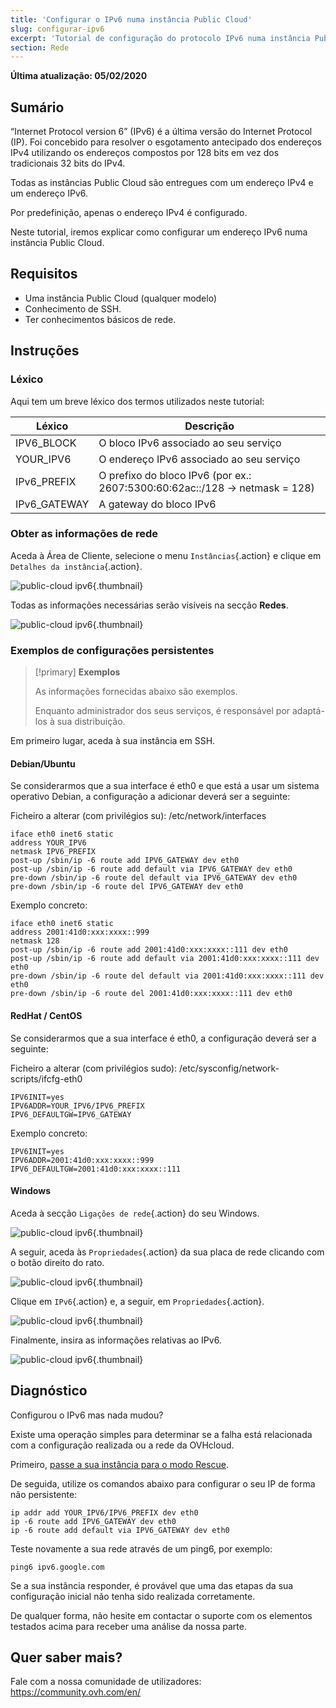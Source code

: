 ```yaml
---
title: 'Configurar o IPv6 numa instância Public Cloud'
slug: configurar-ipv6
excerpt: 'Tutorial de configuração do protocolo IPv6 numa instância Public Cloud'
section: Rede
---
```


**Última atualização: 05/02/2020**

## Sumário
“Internet Protocol version 6” (IPv6) é a última versão do Internet Protocol (IP). Foi concebido para resolver o esgotamento antecipado dos endereços IPv4 utilizando os endereços compostos por 128 bits em vez dos tradicionais 32 bits do IPv4.

Todas as instâncias Public Cloud são entregues com um endereço IPv4 e um endereço IPv6.

Por predefinição, apenas o endereço IPv4 é configurado.

Neste tutorial, iremos explicar como configurar um endereço IPv6 numa instância Public Cloud.

## Requisitos

* Uma instância Public Cloud (qualquer modelo)
* Conhecimento de SSH.
* Ter conhecimentos básicos de rede.

## Instruções

### Léxico

Aqui tem um breve léxico dos termos utilizados neste tutorial:

|Léxico|Descrição|
|---|---|
|IPV6_BLOCK|O bloco IPv6 associado ao seu serviço|
|YOUR_IPV6|O endereço IPv6 associado ao seu serviço|
|IPv6_PREFIX|O prefixo do bloco IPv6 (por ex.: 2607:5300:60:62ac::/128 -> netmask = 128)|
|IPv6_GATEWAY|A gateway do bloco IPv6|


### Obter as informações de rede

Aceda à Área de Cliente, selecione o menu `Instâncias`{.action} e clique em `Detalhes da instância`{.action}.

![public-cloud ipv6](images/pcipv61.png){.thumbnail}

Todas as informações necessárias serão visíveis na secção **Redes**.

![public-cloud ipv6](images/pcipv62.png){.thumbnail}

### Exemplos de configurações persistentes

> [!primary] **Exemplos**
> 
>As informações fornecidas abaixo são exemplos.
>
>Enquanto administrador dos seus serviços, é responsável por adaptá-los à sua distribuição.
>

Em primeiro lugar, aceda à sua instância em SSH.

#### **Debian/Ubuntu**

Se considerarmos que a sua interface é eth0 e que está a usar um sistema operativo Debian, a configuração a adicionar deverá ser a seguinte:

Ficheiro a alterar (com privilégios su): /etc/network/interfaces

```
iface eth0 inet6 static
address YOUR_IPV6
netmask IPV6_PREFIX
post-up /sbin/ip -6 route add IPV6_GATEWAY dev eth0
post-up /sbin/ip -6 route add default via IPV6_GATEWAY dev eth0
pre-down /sbin/ip -6 route del default via IPV6_GATEWAY dev eth0
pre-down /sbin/ip -6 route del IPV6_GATEWAY dev eth0
```

Exemplo concreto:

```
iface eth0 inet6 static
address 2001:41d0:xxx:xxxx::999
netmask 128
post-up /sbin/ip -6 route add 2001:41d0:xxx:xxxx::111 dev eth0
post-up /sbin/ip -6 route add default via 2001:41d0:xxx:xxxx::111 dev eth0
pre-down /sbin/ip -6 route del default via 2001:41d0:xxx:xxxx::111 dev eth0
pre-down /sbin/ip -6 route del 2001:41d0:xxx:xxxx::111 dev eth0
```
#### **RedHat / CentOS**

Se considerarmos que a sua interface é eth0, a configuração deverá ser a seguinte:

Ficheiro a alterar (com privilégios sudo): /etc/sysconfig/network-scripts/ifcfg-eth0

```
IPV6INIT=yes
IPV6ADDR=YOUR_IPV6/IPV6_PREFIX
IPV6_DEFAULTGW=IPV6_GATEWAY
```

Exemplo concreto:

```
IPV6INIT=yes
IPV6ADDR=2001:41d0:xxx:xxxx::999
IPV6_DEFAULTGW=2001:41d0:xxx:xxxx::111
```

#### **Windows**

Aceda à secção `Ligações de rede`{.action} do seu Windows.

![public-cloud ipv6](images/pcipv63.png){.thumbnail}

A seguir, aceda às `Propriedades`{.action} da sua placa de rede clicando com o botão direito do rato.

![public-cloud ipv6](images/pcipv64.png){.thumbnail}

Clique em `IPv6`{.action} e, a seguir, em `Propriedades`{.action}.

![public-cloud ipv6](images/pcipv65.png){.thumbnail}

Finalmente, insira as informações relativas ao IPv6.

![public-cloud ipv6](images/pcipv66.png){.thumbnail}

## Diagnóstico

Configurou o IPv6 mas nada mudou? 

Existe uma operação simples para determinar se a falha está relacionada com a configuração realizada ou a rede da OVHcloud.

Primeiro, [passe a sua instância para o modo Rescue](https://docs.ovh.com/pt/public-cloud/passar_uma_instancia_em_modo_de_rescue/).

De seguida, utilize os comandos abaixo para configurar o seu IP de forma não persistente:

```
ip addr add YOUR_IPV6/IPV6_PREFIX dev eth0
ip -6 route add IPV6_GATEWAY dev eth0
ip -6 route add default via IPV6_GATEWAY dev eth0
```

Teste novamente a sua rede através de um ping6, por exemplo:

```
ping6 ipv6.google.com
```
Se a sua instância responder, é provável que uma das etapas da sua configuração inicial não tenha sido realizada corretamente.

De qualquer forma, não hesite em contactar o suporte com os elementos testados acima para receber uma análise da nossa parte.

## Quer saber mais?

Fale com a nossa comunidade de utilizadores: <https://community.ovh.com/en/>
